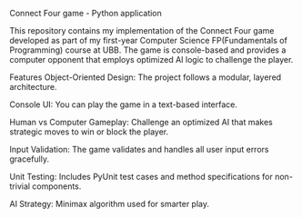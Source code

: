 Connect Four game - Python application

This repository contains my implementation of the Connect Four game developed as part of my first-year Computer Science FP(Fundamentals of Programming) course at UBB. The game is console-based and provides a computer opponent that employs optimized AI logic to challenge the player.

Features
Object-Oriented Design: The project follows a modular, layered architecture.

Console UI: You can play the game in a text-based interface.

Human vs Computer Gameplay: Challenge an optimized AI that makes strategic moves to win or block the player.

Input Validation: The game validates and handles all user input errors gracefully.

Unit Testing: Includes PyUnit test cases and method specifications for non-trivial components.

AI Strategy: Minimax algorithm used for smarter play.

